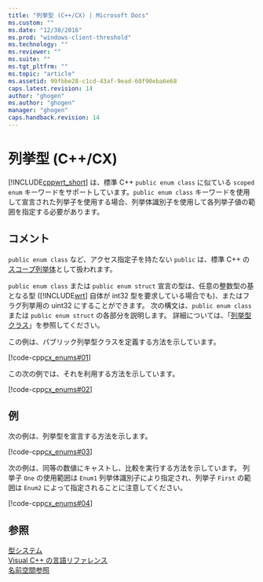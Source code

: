 ```yaml
---
title: "列挙型 (C++/CX) | Microsoft Docs"
ms.custom: ""
ms.date: "12/30/2016"
ms.prod: "windows-client-threshold"
ms.technology: ""
ms.reviewer: ""
ms.suite: ""
ms.tgt_pltfrm: ""
ms.topic: "article"
ms.assetid: 99fbbe28-c1cd-43af-9ead-60f90eba6e68
caps.latest.revision: 14
author: "ghogen"
ms.author: "ghogen"
manager: "ghogen"
caps.handback.revision: 14
---
```

# 列挙型 (C++/CX)
[!INCLUDE[cppwrt_short](../cppcx/includes/cppwrt-short-md.md)] は、標準 C\+\+ `public enum class` に似ている `scoped  enum` キーワードをサポートしています。`public enum class` キーワードを使用して宣言された列挙子を使用する場合、列挙体識別子を使用して各列挙子値の範囲を指定する必要があります。  
  
## コメント  
 `public enum class` など、アクセス指定子を持たない `public` は、標準 C\+\+ の[スコープ列挙体](~/cpp/enumerations-cpp.md)として扱われます。  
  
 `public enum class` または `public enum struct` 宣言の型は、任意の整数型の基となる型 \([!INCLUDE[wrt](../cppcx/includes/wrt-md.md)] 自体が int32 型を要求している場合でも\)、またはフラグ列挙用の uint32 にすることができます。 次の構文は、`public enum class` または `public enum struct` の各部分を説明します。 詳細については、「[列挙型クラス](~/windows/enum-class-cpp-component-extensions.md)」を参照してください。  
  
 この例は、パブリック列挙型クラスを定義する方法を示しています。  
  
 [!code-cpp[cx_enums#01](../snippets/cpp/VS_Snippets_Misc/cx_enums/cpp/class1.h#01)]  
  
 この次の例では、それを利用する方法を示しています。  
  
 [!code-cpp[cx_enums#02](../snippets/cpp/VS_Snippets_Misc/cx_enums/cpp/class1.h#02)]  
  
## 例  
 次の例は、列挙型を宣言する方法を示します。  
  
 [!code-cpp[cx_enums#03](../snippets/cpp/VS_Snippets_Misc/cx_enums/cpp/class1.h#03)]  
  
 次の例は、同等の数値にキャストし、比較を実行する方法を示しています。 列挙子 `One` の使用範囲は `Enum1` 列挙体識別子により指定され、列挙子 `First` の範囲は `Enum2` によって指定されることに注意してください。  
  
 [!code-cpp[cx_enums#04](../snippets/cpp/VS_Snippets_Misc/cx_enums/cpp/class1.h#04)]  
  
## 参照  
 [型システム](../cppcx/type-system-c-cx.md)   
 [Visual C\+\+ の言語リファレンス](../cppcx/visual-c-language-reference-c-cx.md)   
 [名前空間参照](../cppcx/namespaces-reference-c-cx.md)